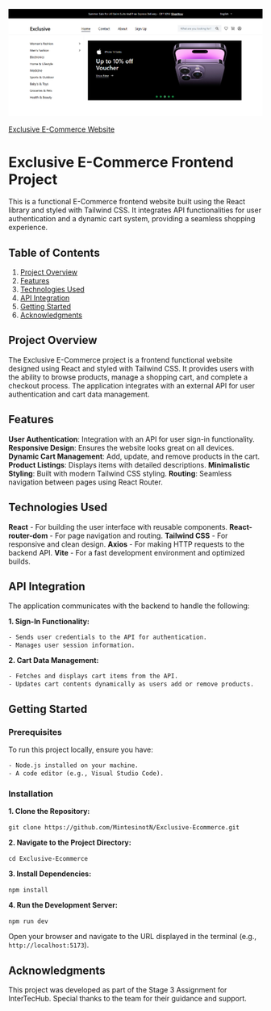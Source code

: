 ![Screenshot](./public/Exclusive.png)

[Exclusive E-Commerce Website](https://exclusive-ecommerce-ten.vercel.app/)

# Exclusive E-Commerce Frontend Project

This is a functional E-Commerce frontend website built using the React library and styled with Tailwind CSS. It integrates API functionalities for user authentication and a dynamic cart system, providing a seamless shopping experience.

## Table of Contents

1. [Project Overview](#project-overview)
2. [Features](#features)
3. [Technologies Used](#technologies-used)
4. [API Integration](#api-integration)
5. [Getting Started](#getting-started)
6. [Acknowledgments](#acknowledgments)

## Project Overview

The Exclusive E-Commerce project is a frontend functional website designed using React and styled with Tailwind CSS. It provides users with the ability to browse products, manage a shopping cart, and complete a checkout process. The application integrates with an external API for user authentication and cart data management.

## Features

**User Authentication**: Integration with an API for user sign-in functionality.
**Responsive Design**: Ensures the website looks great on all devices.
**Dynamic Cart Management**: Add, update, and remove products in the cart.
**Product Listings**: Displays items with detailed descriptions.
**Minimalistic Styling**: Built with modern Tailwind CSS styling.
**Routing**: Seamless navigation between pages using React Router.

## Technologies Used

**React** - For building the user interface with reusable components.
**React-router-dom** - For page navigation and routing.
**Tailwind CSS** - For responsive and clean design.
**Axios** - For making HTTP requests to the backend API.
**Vite** - For a fast development environment and optimized builds.

## API Integration

The application communicates with the backend to handle the following:

**1. Sign-In Functionality:**

    - Sends user credentials to the API for authentication.
    - Manages user session information.

**2. Cart Data Management:**

    - Fetches and displays cart items from the API.
    - Updates cart contents dynamically as users add or remove products.

## Getting Started

### Prerequisites

To run this project locally, ensure you have:

    - Node.js installed on your machine.
    - A code editor (e.g., Visual Studio Code).

### Installation

**1. Clone the Repository:**

`git clone https://github.com/MintesinotN/Exclusive-Ecommerce.git`

**2. Navigate to the Project Directory:**

`cd Exclusive-Ecommerce`

**3. Install Dependencies:**

`npm install`

**4. Run the Development Server:**

`npm run dev`

Open your browser and navigate to the URL displayed in the terminal (e.g., `http://localhost:5173`).

## Acknowledgments

This project was developed as part of the Stage 3 Assignment for InterTecHub. Special thanks to the team for their guidance and support.